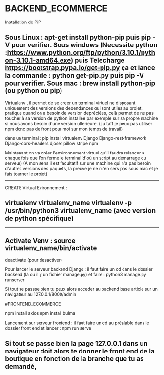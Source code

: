 # BACKEND_ECOMMERCE

Installation de PiP

Sous Linux : apt-get install python-pip          puis pip -V pour verifier.
Sous windows (Necessite python :https://www.python.org/ftp/python/3.10.1/python-3.10.1-amd64.exe) puis Telecharge https://bootstrap.pypa.io/get-pip.py ça et lance la commande : python get-pip.py                     puis pip -V pour verifier.
Sous mac : brew install python-pip (ou python ou pip)
--------------------------------------------------------------------------------

Virtualenv , il permet de se creer un terminal virtuel ne disposant uniquement des versions des dependances qui sont utiles au projet, pratique quand on a besoin de version depréciées, celà permet de ne pas toucher à sa version de python installée par exemple sur sa propre machine si nous avons besoin d'une version ulterieure.
(au taff je peux pas utiliser npm donc pas de front pour moi sur mon temps de travail) 

dans un terminal : pip install virtualenv Django Django-rest-framework Django-cors-headers djoser pillow stripe npm

Maintenant on va créer l'environnement virtuel qu'il faudra relancer à chaque fois que l'on ferme le terminal(d'où un script au demarrage du serveur)
(A mon sens il est facultatif sur une machine qui n'a pas besoin d'autres versions des paquets, la preuve je ne m'en sers pas sous mac et je fais tourner le projet)

----------------------------------------------
CREATE Virtual Evironnement :

virtualenv virtualenv_name
virtualenv -p /usr/bin/python3 virtualenv_name (avec version de python spécifique)
--------------------------------------------- 

------------------------------- 
Activate Venv :
source virtualenv_name/bin/activate
----------------------------------------------------- 
deactivate (pour desactiver)

Pour lancer le serveur backend Django : il faut faire un cd dans le dossier backend (là ou il y un fichier manage.py) et faire : python3 manage.py runserver

Si tout se passse bien tu peux alors acceder au backend base article sur un navigateur au 127.0.0.1/8000/admin

#FRONTEND_ECOMMERCE

npm install axios
npm install bulma

Lancement sur serveur frontend : il faut faire un cd au préalable dans le dossier front end et lancer :
npm run serve

Si tout se passe bien la page 127.0.0.1 dans un navigateur doit alors te donner le front end de la boutique en fonction de la branche que tu as demandé, 
--------------------------------------------------

